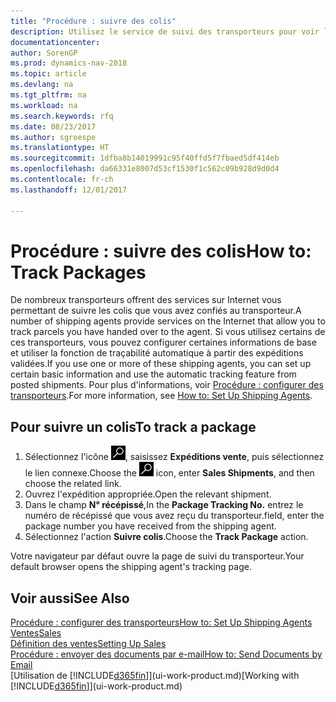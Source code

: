 ```yaml
---
title: "Procédure : suivre des colis"
description: Utilisez le service de suivi des transporteurs pour voir la progression d'une livraison.
documentationcenter: 
author: SorenGP
ms.prod: dynamics-nav-2018
ms.topic: article
ms.devlang: na
ms.tgt_pltfrm: na
ms.workload: na
ms.search.keywords: rfq
ms.date: 08/23/2017
ms.author: sgroespe
ms.translationtype: HT
ms.sourcegitcommit: 1dfba8b14019991c95f40ffd5f7fbaed5df414eb
ms.openlocfilehash: da66331e8007d53cf1530f1c562c09b928d9d0d4
ms.contentlocale: fr-ch
ms.lasthandoff: 12/01/2017

---
```

# <a name="how-to-track-packages"></a><span data-ttu-id="63f1b-103">Procédure : suivre des colis</span><span class="sxs-lookup"><span data-stu-id="63f1b-103">How to: Track Packages</span></span>
<span data-ttu-id="63f1b-104">De nombreux transporteurs offrent des services sur Internet vous permettant de suivre les colis que vous avez confiés au transporteur.</span><span class="sxs-lookup"><span data-stu-id="63f1b-104">A number of shipping agents provide services on the Internet that allow you to track parcels you have handed over to the agent.</span></span> <span data-ttu-id="63f1b-105">Si vous utilisez certains de ces transporteurs, vous pouvez configurer certaines informations de base et utiliser la fonction de traçabilité automatique à partir des expéditions validées.</span><span class="sxs-lookup"><span data-stu-id="63f1b-105">If you use one or more of these shipping agents, you can set up certain basic information and use the automatic tracking feature from posted shipments.</span></span> <span data-ttu-id="63f1b-106">Pour plus d'informations, voir [Procédure : configurer des transporteurs](sales-how-to-set-up-shipping-agents.md).</span><span class="sxs-lookup"><span data-stu-id="63f1b-106">For more information, see [How to: Set Up Shipping Agents](sales-how-to-set-up-shipping-agents.md).</span></span>

## <a name="to-track-a-package"></a><span data-ttu-id="63f1b-107">Pour suivre un colis</span><span class="sxs-lookup"><span data-stu-id="63f1b-107">To track a package</span></span>
1. <span data-ttu-id="63f1b-108">Sélectionnez l'icône ![Page ou état pour la recherche](media/ui-search/search_small.png "Page ou état pour la recherche"), saisissez **Expéditions vente**, puis sélectionnez le lien connexe.</span><span class="sxs-lookup"><span data-stu-id="63f1b-108">Choose the ![Search for Page or Report](media/ui-search/search_small.png "Search for Page or Report icon") icon, enter **Sales Shipments**, and then choose the related link.</span></span>
2. <span data-ttu-id="63f1b-109">Ouvrez l'expédition appropriée.</span><span class="sxs-lookup"><span data-stu-id="63f1b-109">Open the relevant shipment.</span></span>
3. <span data-ttu-id="63f1b-110">Dans le champ **N° récépissé**,</span><span class="sxs-lookup"><span data-stu-id="63f1b-110">In the **Package Tracking No.**</span></span> <span data-ttu-id="63f1b-111">entrez le numéro de récépissé que vous avez reçu du transporteur.</span><span class="sxs-lookup"><span data-stu-id="63f1b-111">field, enter the package number you have received from the shipping agent.</span></span>
4. <span data-ttu-id="63f1b-112">Sélectionnez l'action **Suivre colis**.</span><span class="sxs-lookup"><span data-stu-id="63f1b-112">Choose the **Track Package** action.</span></span>

<span data-ttu-id="63f1b-113">Votre navigateur par défaut ouvre la page de suivi du transporteur.</span><span class="sxs-lookup"><span data-stu-id="63f1b-113">Your default browser opens the shipping agent's tracking page.</span></span>

## <a name="see-also"></a><span data-ttu-id="63f1b-114">Voir aussi</span><span class="sxs-lookup"><span data-stu-id="63f1b-114">See Also</span></span>
[<span data-ttu-id="63f1b-115">Procédure : configurer des transporteurs</span><span class="sxs-lookup"><span data-stu-id="63f1b-115">How to: Set Up Shipping Agents</span></span>](sales-how-to-set-up-shipping-agents.md)  
[<span data-ttu-id="63f1b-116">Ventes</span><span class="sxs-lookup"><span data-stu-id="63f1b-116">Sales</span></span>](sales-manage-sales.md)  
[<span data-ttu-id="63f1b-117">Définition des ventes</span><span class="sxs-lookup"><span data-stu-id="63f1b-117">Setting Up Sales</span></span>](sales-setup-sales.md)  
[<span data-ttu-id="63f1b-118">Procédure : envoyer des documents par e-mail</span><span class="sxs-lookup"><span data-stu-id="63f1b-118">How to: Send Documents by Email</span></span>](ui-how-send-documents-email.md)  
<span data-ttu-id="63f1b-119">[Utilisation de [!INCLUDE[d365fin](includes/d365fin_md.md)]](ui-work-product.md)</span><span class="sxs-lookup"><span data-stu-id="63f1b-119">[Working with [!INCLUDE[d365fin](includes/d365fin_md.md)]](ui-work-product.md)</span></span>

